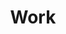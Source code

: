 ---
title: Work
description: My work experiences.
image:

# Badge style
style:
    background: "#0177b8"
    color: "#fff"
---